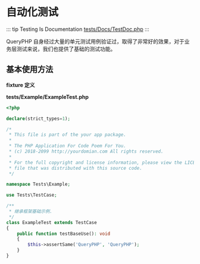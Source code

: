 # 自动化测试

::: tip Testing Is Documentation
[tests/Docs/TestDoc.php](https://github.com/hunzhiwange/framework/blob/master/tests/Docs/TestDoc.php)
:::
    
QueryPHP 自身经过大量的单元测试用例验证过，取得了非常好的效果，对于业务层测试来说，我们也提供了基础的测试功能。


## 基本使用方法

**fixture 定义**

**tests/Example/ExampleTest.php**

``` php
<?php

declare(strict_types=1);

/*
 * This file is part of the your app package.
 *
 * The PHP Application For Code Poem For You.
 * (c) 2018-2099 http://yourdomian.com All rights reserved.
 *
 * For the full copyright and license information, please view the LICENSE
 * file that was distributed with this source code.
 */

namespace Tests\Example;

use Tests\TestCase;

/**
 * 继承框架基础示例.
 */
class ExampleTest extends TestCase
{
    public function testBaseUse(): void
    {
        $this->assertSame('QueryPHP', 'QueryPHP');
    }
}

```